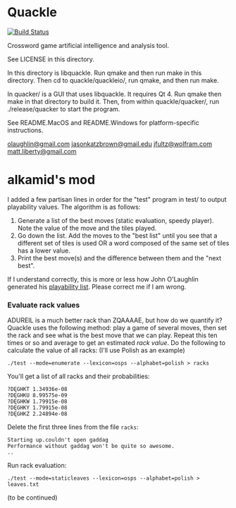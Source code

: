 Quackle
=======

[![Build Status](https://secure.travis-ci.org/quackle/quackle.png?branch=master)](http://travis-ci.org/quackle/quackle)

Crossword game artificial intelligence and analysis tool.

See LICENSE in this directory.

In this directory is libquackle. Run qmake and then run make in this directory. Then cd to quackle/quackleio/, run qmake, and then run make.

In quacker/ is a GUI that uses libquackle. It requires Qt 4. Run qmake then make in that directory to build it. Then, from within quackle/quacker/, run ./release/quacker to start the program.

See README.MacOS and README.Windows for platform-specific instructions.

olaughlin@gmail.com
jasonkatzbrown@gmail.edu
jfultz@wolfram.com
matt.liberty@gmail.com

alkamid's mod
=============

I added a few partisan lines in order for the "test" program in test/ to output playability values. The algorithm is as follows:

1. Generate a list of the best moves (static evaluation, speedy player). Note the value of the move and the tiles played.
2. Go down the list. Add the moves to the "best list" until you see that a different set of tiles is used OR a word composed of the same set of tiles has a lower value.
3. Print the best move(s) and the difference between them and the "next best".

If I understand correctly, this is more or less how John O'Laughlin generated his [playability list](http://pages.cs.wisc.edu/~o-laughl/collins/). Please correct me if I am wrong.

### Evaluate rack values

ADUREIL is a much better rack than ZQAAAAE, but how do we quantify it? Quackle uses the following method: play a game of several moves, then set the rack and see what is the best move that we can play. Repeat this ten times or so and average to get an estimated *rack value*. Do the following to calculate the value of all racks: (I'll use Polish as an example)

```shell
./test --mode=enumerate --lexicon=osps --alphabet=polish > racks
```

You'll get a list of all racks and their probabilities:

```
?DĘGHKT 1.34936e-08
?DĘGHKU 8.99575e-09
?DĘGHKW 1.79915e-08
?DĘGHKY 1.79915e-08
?DĘGHKZ 2.24894e-08
```

Delete the first three lines from the file `racks`:

```
Starting up.couldn't open gaddag 
Performance without gaddag won't be quite so awesome.
..
```

Run rack evaluation:

```shell
./test --mode=staticleaves --lexicon=osps --alphabet=polish > leaves.txt
```

(to be continued)